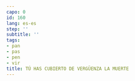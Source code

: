 ```yaml
---
capo: 0
id: 160
lang: es-es
step: ''
subtitle: ''
tags:
- pan
- pas
- pen
- vir
title: TÚ HAS CUBIERTO DE VERGÜENZA LA MUERTE
---
```


